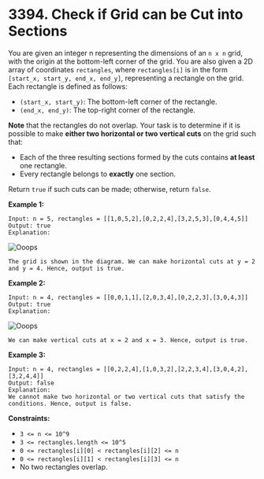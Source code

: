 # 3394. Check if Grid can be Cut into Sections
You are given an integer n representing the dimensions of an `n x n` grid, with the origin at the bottom-left corner of the grid. You are also given a 2D array of coordinates `rectangles`, where `rectangles[i]` is in the form `[start_x, start_y, end_x, end_y]`, representing a rectangle on the grid. Each rectangle is defined as follows:  
- `(start_x, start_y)`: The bottom-left corner of the rectangle.  
- `(end_x, end_y)`: The top-right corner of the rectangle.  

**Note** that the rectangles do not overlap. Your task is to determine if it is possible to make **either two horizontal or two vertical cuts** on the grid such that:
- Each of the three resulting sections formed by the cuts contains **at least** one rectangle.
- Every rectangle belongs to **exactly** one section.  

Return `true` if such cuts can be made; otherwise, return `false`.

**Example 1:**
```
Input: n = 5, rectangles = [[1,0,5,2],[0,2,2,4],[3,2,5,3],[0,4,4,5]]
Output: true
Explanation:
```
![Ooops](https://assets.leetcode.com/uploads/2024/10/23/tt1drawio.png)
```
The grid is shown in the diagram. We can make horizontal cuts at y = 2 and y = 4. Hence, output is true.
```

**Example 2:**
```
Input: n = 4, rectangles = [[0,0,1,1],[2,0,3,4],[0,2,2,3],[3,0,4,3]]
Output: true
Explanation:
```
![Ooops](https://assets.leetcode.com/uploads/2024/10/23/tc2drawio.png)
```
We can make vertical cuts at x = 2 and x = 3. Hence, output is true.
```

**Example 3:**
```
Input: n = 4, rectangles = [[0,2,2,4],[1,0,3,2],[2,2,3,4],[3,0,4,2],[3,2,4,4]]
Output: false
Explanation:
We cannot make two horizontal or two vertical cuts that satisfy the conditions. Hence, output is false.
```  

**Constraints:**
- `3 <= n <= 10^9`
- `3 <= rectangles.length <= 10^5`
- `0 <= rectangles[i][0] < rectangles[i][2] <= n`
- `0 <= rectangles[i][1] < rectangles[i][3] <= n`
- No two rectangles overlap.
